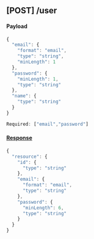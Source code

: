 ## [POST] /user
#### Payload 
```javascript
{
  "email": {
    "format": "email",
    "type": "string",
    "minLength": 1
  },
  "password": {
    "minLength": 1,
    "type": "string"
  },
  "name": {
    "type": "string"
  }
}

Required: ["email","password"]
```
#### [Response](api/User.ts) 
```javascript
{
  "resource": {
    "id": {
      "type": "string"
    },
    "email": {
      "format": "email",
      "type": "string"
    },
    "password": {
      "minLength": 6,
      "type": "string"
    }
  }
} 
```
